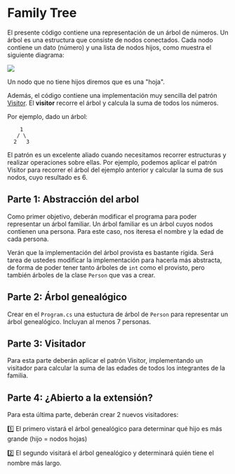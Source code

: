 # Family Tree

El presente código contiene una representación de un árbol de números. Un árbol es una estructura que consiste de nodos conectados. Cada nodo contiene un dato (número) y una lista de nodos hijos, como muestra el siguiente diagrama:

![](Node.png)

Un nodo que no tiene hijos diremos que es una "hoja".

Además, el código contiene una implementación muy sencilla del patrón [Visitor](https://refactoring.guru/design-patterns/visitor). El __visitor__ recorre el árbol y calcula la suma de todos los números.

Por ejemplo, dado un árbol:

```
    1
   / \
  2   3
```

El patrón  es un excelente aliado cuando necesitamos recorrer estructuras y realizar operaciones sobre ellas. Por ejemplo, podemos aplicar el patrón Visitor para recorrer el árbol del ejemplo anterior y calcular la suma de sus nodos, cuyo resultado es 6.

## Parte 1: Abstracción del arbol

Como primer objetivo, deberán modificar el programa para poder representar un árbol familiar. Un árbol familiar es un árbol cuyos nodos contienen una persona. Para este caso, nos iteresa el nombre y la edad de cada persona.

Verán que la implementación del árbol provista es bastante rígida. Será tarea de ustedes modificar la implementación para hacerla más abstracta, de forma de poder tener tanto árboles de `int` como el provisto, pero también árboles de la clase `Person` que vas a crear.

## Parte 2: Árbol genealógico

Crear en el `Program.cs` una estuctura de árbol de `Person` para representar un árbol genealógico. Incluyan al menos 7 personas.

## Parte 3: Visitador

Para esta parte deberán aplicar el patrón Visitor, implementando un visitador para calcular la suma de las edades de todos los integrantes de la familia.

## Parte 4: ¿Abierto a la extensión?

Para esta última parte, deberán crear 2 nuevos visitadores:

1️⃣ El primero vistará el árbol genealógico para determinar qué hijo es más grande (hijo = nodos hojas)

2️⃣ El segundo visitará el árbol genealógico y determinará quién tiene el nombre más largo.
